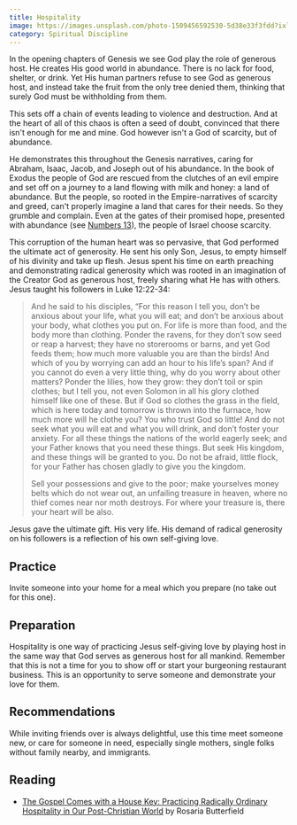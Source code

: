 ```yaml
---
title: Hospitality
image: https://images.unsplash.com/photo-1509456592530-5d38e33f3fdd?ixlib=rb-1.2.1&ixid=eyJhcHBfaWQiOjEyMDd9&auto=format&fit=crop&w=800&q=80 
category: Spiritual Discipline
---
```


In the opening chapters of Genesis we see God play the role of generous host. He creates His good world in abundance. There is no lack for food, shelter, or drink. Yet His human partners refuse to see God as generous host, and instead take the fruit from the only tree denied them, thinking that surely God must be withholding from them.

This sets off a chain of events leading to violence and destruction. And at the heart of all of this chaos is often a seed of doubt, convinced that there isn't enough for me and mine. God however isn't a God of scarcity, but of abundance. 

He demonstrates this throughout the Genesis narratives, caring for Abraham, Isaac, Jacob, and Joseph out of his abundance. In the book of Exodus the people of God are rescued from the clutches of an evil empire and set off on a journey to a land flowing with milk and honey: a land of abundance. But the people, so rooted in the Empire-narratives of scarcity and greed, can't properly imagine a land that cares for their needs. So they grumble and complain. Even at the gates of their promised hope, presented with abundance (see [Numbers 13](https://www.biblegateway.com/passage/?search=Numbers%2013&version=NASB)), the people of Israel choose scarcity.

This corruption of the human heart was so pervasive, that God performed the ultimate act of generosity. He sent his only Son, Jesus, to empty himself of his divinity and take up flesh. Jesus spent his time on earth preaching and demonstrating radical generosity which was rooted in an imagination of the Creator God as generous host, freely sharing what He has with others. Jesus taught his followers in Luke 12:22-34:

> And he said to his disciples, “For this reason I tell you, don’t be anxious about your life, what you will eat; and don’t be anxious about your body, what clothes you put on. For life is more than food, and the body more than clothing. Ponder the ravens, for they don’t sow seed or reap a harvest; they have no storerooms or barns, and yet God feeds them; how much more valuable you are than the birds! And which of you by worrying can add an hour to his life’s span? And if you cannot do even a very little thing, why do you worry about other matters? Ponder the lilies, how they grow: they don’t toil or spin clothes; but I tell you, not even Solomon in all his glory clothed himself like one of these. But if God so clothes the grass in the field, which is here today and tomorrow is thrown into the furnace, how much more will he clothe you? You who trust God so little! And do not seek what you will eat and what you will drink, and don’t foster your anxiety. For all these things the nations of the world eagerly seek; and your Father knows that you need these things. But seek His kingdom, and these things will be granted to you. Do not be afraid, little flock, for your Father has chosen gladly to give you the kingdom.
>
> Sell your possessions and give to the poor; make yourselves money belts which do not wear out, an unfailing treasure in heaven, where no thief comes near nor moth destroys. For where your treasure is, there your heart will be also.

Jesus gave the ultimate gift. His very life. His demand of radical generosity on his followers is a reflection of his own self-giving love.

## Practice

Invite someone into your home for a meal which you prepare (no take out for this one).

## Preparation

Hospitality is one way of practicing Jesus self-giving love by playing host in the same way that God serves as generous host for all mankind. Remember that this is not a time for you to show off or start your burgeoning restaurant business. This is an opportunity to serve someone and demonstrate your love for them.

## Recommendations

While inviting friends over is always delightful, use this time meet someone new, or care for someone in need, especially single mothers, single folks without family nearby, and immigrants. 

## Reading

- [The Gospel Comes with a House Key: Practicing Radically Ordinary Hospitality in Our Post-Christian World](https://www.amazon.com/Gospel-Comes-House-Key-Post-Christian/dp/143355786X) by Rosaria Butterfield
